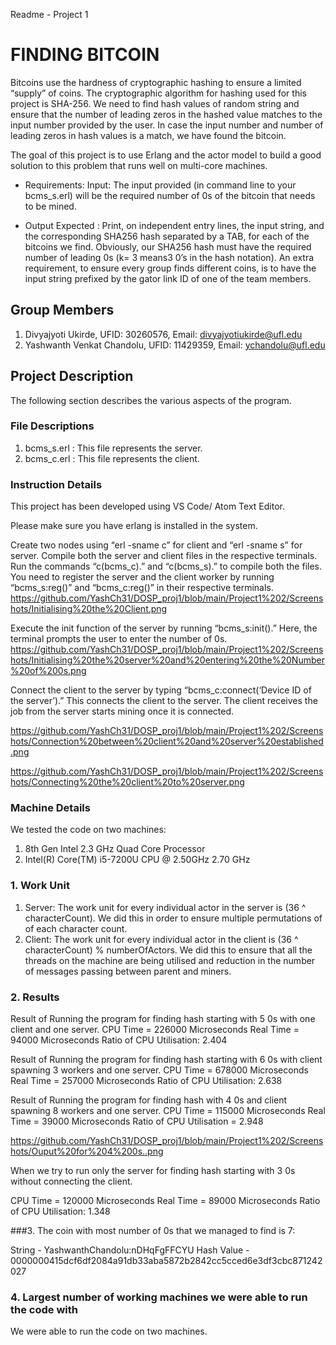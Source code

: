Readme - Project 1


# FINDING BITCOIN

Bitcoins use the hardness of cryptographic hashing to ensure a limited “supply” of coins. The cryptographic algorithm for hashing used for this project is SHA-256.
We need to find hash values of random string and ensure that the number of leading zeros in the hashed value matches to the input number provided by the user. In case the input number and number of leading zeros in hash values is a match, we have found the bitcoin.

The goal of this project is to use Erlang and the actor model to build a good solution to this problem that runs well on multi-core machines.

- Requirements:
Input: The input provided (in command line to your bcms_s.erl) will be the required number of 0s of the bitcoin that needs to be mined.

- Output Expected : Print, on independent entry lines, the input string, and the corresponding SHA256 hash separated by a TAB, for each of the bitcoins we find. Obviously, our SHA256 hash must have the required number of leading 0s (k= 3 means3 0’s in the hash notation).  An extra requirement, to ensure every group finds different coins, is to have the input string prefixed by the gator link ID of one of the team members.


## Group Members
1. Divyajyoti Ukirde, UFID: 30260576, Email: divyajyotiukirde@ufl.edu
2. Yashwanth Venkat Chandolu, UFID: 11429359, Email: ychandolu@ufl.edu


## Project Description

The following section describes the various aspects of the program.

### File Descriptions
1. bcms_s.erl : This file represents the server.
2. bcms_c.erl : This file represents the client.

### Instruction Details
This project has been developed using VS Code/ Atom Text Editor.

Please make sure you have erlang is installed in the system.

Create two nodes using “erl -sname c” for client and “erl -sname s” for server.
Compile both the server and client files in the respective terminals.  Run the commands “c(bcms_c).” and “c(bcms_s).” to compile both the files.
You need to register the server and the client worker by running “bcms_s:reg()” and “bcms_c:reg()” in their respective terminals.
https://github.com/YashCh31/DOSP_proj1/blob/main/Project1%202/Screenshots/Initialising%20the%20Client.png

Execute the init function of the server by running “bcms_s:init().” Here, the terminal prompts the user to enter the number of 0s.
https://github.com/YashCh31/DOSP_proj1/blob/main/Project1%202/Screenshots/Initialising%20the%20server%20and%20entering%20the%20Number%20of%200s.png

Connect the client to the server by typing “bcms_c:connect(‘Device ID of the server’).” This connects the client to the server. The client receives the job from the server starts mining once it is connected.

https://github.com/YashCh31/DOSP_proj1/blob/main/Project1%202/Screenshots/Connection%20between%20client%20and%20server%20established.png

https://github.com/YashCh31/DOSP_proj1/blob/main/Project1%202/Screenshots/Connecting%20the%20client%20to%20server.png


### Machine Details

We tested the code on two machines:
1. 8th Gen Intel 2.3 GHz Quad Core Processor
2. Intel(R) Core(TM) i5-7200U CPU @ 2.50GHz   2.70 GHz


### 1. Work Unit
1) Server: The work unit for every individual actor in the server is (36 ^ characterCount). We did this in order to ensure multiple permutations of of each character count.
2) Client: The work unit for every individual actor in the client is (36 ^ characterCount) % numberOfActors. We did this to ensure that all the threads on the machine are being utilised and reduction in the number of messages passing between parent and miners.

### 2. Results

Result of Running the program for finding hash starting with 5 0s with one client and one server.
CPU Time = 226000 Microseconds
Real Time = 94000 Microseconds
Ratio of CPU Utilisation: 2.404

Result of Running the program for finding hash starting with 6 0s with client spawning 3 workers and one server.
CPU Time = 678000 Microseconds
Real Time = 257000 Microseconds
Ratio of CPU Utilisation: 2.638

Result of Running the program for finding hash with 4 0s and client spawning 8 workers and one server.
CPU Time = 115000 Microseconds
Real Time = 39000 Microseconds
Ratio of CPU Utilisation = 2.948

https://github.com/YashCh31/DOSP_proj1/blob/main/Project1%202/Screenshots/Ouput%20for%204%200s..png

When we try to run only the server for finding hash starting with 3 0s without connecting the client.

CPU Time = 120000 Microseconds
Real Time = 89000 Microseconds
Ratio of CPU Utilisation: 1.348


###3. The coin with most number of 0s that we managed to find is 7:

String - YashwanthChandolu:nDHqFgFFCYU
Hash Value - 0000000415dcf6df2084a91db33aba5872b2842cc5cced6e3df3cbc871242027


### 4. Largest number of working machines we were able to run the code with

We were able to run the code on two machines.

